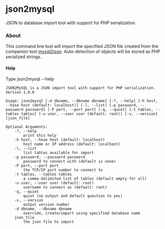 json2mysql
==========

JSON to database import tool with support for PHP serialization.

### About

This command line tool will import the specified JSON file created from the companion tool [mysql2json](https://github.com/steveorevo/mysql2json). Auto-detection of objects will be stored as PHP serialized strings.  

#### Help
Type json2mysql --help

```
JSON2MySQL is a JSON import tool with support for PHP serialization.
Version 1.0.0

Usage: json2mysql [-d dbname, --dbname dbname] [-?, --help] [-h host, --hose host (default: localhost)] [-l, --list] [-p password, --password password] [-P port, --port port] [-q, --quiet] [-t tables, --tables tables] [-u user, --user user (default: root)] [-v, --version] [json_file]

Optional Arguments:
	-?, --help
		print this help
	-h host, --hose host (default: localhost)
		host name or IP address (default: localhost)
	-l, --list
		list tables available for import
	-p password, --password password
		password to connect with (default is none)
	-P port, --port port
		the TCP/IP port number to connect to
	-t tables, --tables tables
		a comma delimited list of tables (default empty for all)
	-u user, --user user (default: root)
		username to connect as (default: root)
	-q, --quiet
		quiet (no output and default question to yes)
	-v, --version
		output version number
	-d dbname, --dbname dbname
		override, create/import using specified database name
	json_file
		the json file to import
```
